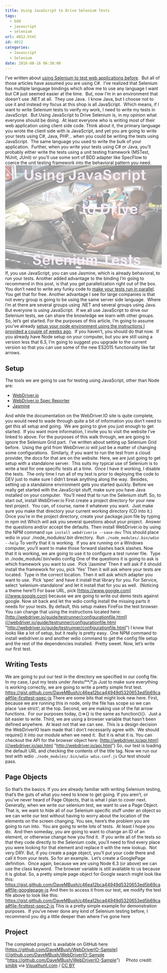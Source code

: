 ```yaml
---
title: Using JavaScript to Drive Selenium Tests
tags:
  - bdd
  - javascript
  - selenium
url: 4012.html
id: 4012
categories:
  - Javascript
  - Selenium
date: 2016-08-16 06:30:00
---
```


I’ve written about [using Selenium to test web applications before](/tags/selenium/).  But all of those articles have assumed you are using C#.  I’ve realized that Selenium has multiple language bindings which allow me to use any language I want but C# just seemed easier at the time.  But, now I’m in an environment that doesn’t use .NET at all.  They use Java.  I know Java, but I choose not to use it and instead my focus at this shop is all JavaScript.  Which means, if I want to write Selenium tests to verify my work, I need to write my tests in JavaScript.  But Using JavaScript to Drive Selenium is, in my opinion what everyone should be doing.  At least everyone who is writing most of their web application using client side code. Think about it, the primary language you wrote the client side with is JavaScript, and yet you are going to write your tests using C#, Java, PHP… when you could be writing the tests using JavaScript.  The same language you used to write the bulk of your application.  Further, when you write your tests using C# or Java, you’ll probably either write the tests using a unit testing framework (MSTest, NUnit, JUnit) or you’ll use some sort of BDD adapter like SpecFlow to coerce the unit testing framework into the behavioral pattern you need. ![image](/uploads/2016/08/image.png "image")  If, you use JavaScript, you can use Jasmine, which is already behavioral, to run your tests. Another added advantage to the binding I’m going to recommend in this post, is that you get parallelization right out of the box.  You don’t need to write any funky code to [make your tests run in parallel](/running-selenium-in-parallel-with-any-net-unit-testing-tool/).  You get that for free. Another advantage I see for large companies is that not every group is going to be using the same server side language.  Where I’m at there are several groups using .NET and several groups using Java.  But everyone is using JavaScript.  If we all use JavaScript to drive our Selenium tests, we can share the knowledge we learn with other groups. So, let’s get started. For the purposes of this article, I’m going to assume you’ve already [setup your node environment using the instructions I provided a couple of weeks ago](/you-can-start-using-node-today/).  If you haven’t, you should do that now.  If you already have Node setup on your computer, but you are still using a version less that 6.3, I’m going to suggest you upgrade to the current version so that you can use some of the new ES2015 functionality like fat arrows.

Setup
-----

The tools we are going to use for testing using JavaScript, other than Node are:

*   [WebDriver.io](//webdriver.io/)
*   [WebDriver.io Spec Reporter](//webdriver.io/guide/reporters/spec.html)
*   [Jasmine](//jasmine.github.io/)

And while the documentation on the WebDriver.IO site is quite complete, you would need to wade through quite a bit of information you don’t need to get this all setup and going.  We are going to give you just enough to get started.  If you want more information, I invite you to visit the website I’ve linked to above. For the purposes of this walk through, we are going to ignore the Selenium Grid part.  I’ve written about setting up Selenium Grid before.  Using the grid from WebDriver.io will just be a matter of changing some configurations.  Similarly, if you want to run the test from a cloud provider, the docs for that are on the website. Here, we are just going to get setup with a standalone server.  This suits my typical use of Selenium is to write a test for one specific tests at a time.  Once I have it working, I disable the tests.  The only time I run all of my test is prior to deploying the code to DEV just to make sure I didn’t break anything along the way.  Besides, setting up a standalone environment gets you started quickly. Before we really get started with the JavaScript stuff, make sure you have Java installed on your computer.  You’ll need that to run the Selenium stuff. So, to start out, install WebDriver.io First create a project directory for your new test project.  You can, of course, name it whatever you want.  Just make sure you make that directory your current working directory (CD into it.) Once you’re in the project directory, create your package.json file by typing in npm init Which will ask you several questions about your project.  Answer the questions and/or accept the defaults. Then install WebDriver.io by using the NPM command `npm install webdriverio --save-dev` This should place wdio in your ./node_modules/.bin directory.  Run `./node_modules/.bin/wdio --help` To verify that it is working.  If you are running on a Windows computer, you’ll want to make those forward slashes back slashes. Now that it is working, we are going to use it to configure a test runner file.  Type in ./node_module/.bin/wdio config One of the questions it is going to ask is which framework you want to use.  Pick ‘Jasmine’ Then it will ask if it should install the framework for you, pick ‘Yes’ Then it will ask where your tests are located.  Type in the correct location. Then it will ask which adapter you want to use.  Pick ‘spec’ and have it install that library for you. For Service, select ‘selenium-standalone’ and let it install that for you as well.  (Noticing a theme here?) For base URL, pick [https://www.google.com](//www.google.com) because we are going to write out demo tests against google. Now sit back and let the wdio config install the missing parts it needs for your tests. By default, this setup makes FireFox the test browser.  You can change that using the instructions located here: [http://webdriver.io/guide/testrunner/configurationfile.html](//webdriver.io/guide/testrunner/configurationfile.html "http://webdriver.io/guide/testrunner/configurationfile.html") I know that looks like a lot of setup, but it really is pretty easy.  One NPM command to install webdriver.io and another wdio command to get the config file setup and the rest of the dependencies installed.  Pretty sweet. Now, let’s write our first test.

Writing Tests
-------------

We are going to put our test in the directory we specified in our config file.  In my case, I put my tests under /tests/**/*.js Just to make sure everything is working correctly, we are going to write a pretty simple first test. https://gist.github.com/DaveMBush/c46ea12bca44949d5320653ed5b69caa#file-firsttest-spec-js There are some bits that might look new here. First, because we are running this in node, only the file has scope so we can place ‘use strict’; at the top. Second, we are making use of the fat arrow functions.  For our purposes today, ()=>{} is the same as function(){}.  Just a bit easier to write. Third, we are using a browser variable that hasn’t been defined anywhere.  At least not that we can see.  This is a design decision the WebDriverIO team made that I don’t necessarily agree with.  We should require() it into our module when we need it.  But it is what it is. You can checkout the API for the browser object here: [http://webdriver.io/api.html](//webdriver.io/api.html "http://webdriver.io/api.html") So, our test is loading the default URL and checking the contents of the title tag. Now we run our test with wdio `./node_modules/.bin/wdio wdio.conf.js` Our test should pass.

Page Objects
------------

So that’s the basics. If you are already familiar with writing Selenium testing, that’s the guts of what you need to know to get going. If you aren’t, or you’ve never heard of Page Objects, that is what I plan to cover next. Generally, when we write our selenium test, we want to use a Page Object.  That is, we want to hide all of our Selenium specific stuff under an object so we can write our test without having to worry about the location of the elements on the screen changing. You see, here’s the problem you are going to run into.  You are going to write lots of tests.  At least I hope you do.  And then someday, you are going to want to change an ID of an element, or otherwise change how you find it.  If you write all of the tests so that they code directly to the Selenium code, you’ll need to find every place you were looking for that element and replace it with the new lookup.  Not very DRY. But, if you create a page object, you’ll put your code there and call it from your tests. So for an example.  Let’s create a GooglePage definition.  Once again, because we are using Node 6.3 (or above) we can use the class keyword.  The browser variable is still available to us because it is global. So, a pretty simple page object for Google search might look like this: https://gist.github.com/DaveMBush/c46ea12bca44949d5320653ed5b69caa#file-googlepage-js And then to access it from our test, we modify the test file above to look like this: https://gist.github.com/DaveMBush/c46ea12bca44949d5320653ed5b69caa#file-firsttest-spec2-js This is a pretty simple example for demonstration purposes.  If you’ve never done any kind of Selenium testing before, I recommend you dig a little deeper than where I’ve gone here

Project
-------

The completed project is available on GitHub here [https://github.com/DaveMBush/WebDriverIO-Sample](//github.com/DaveMBush/WebDriverIO-Sample "https://github.com/DaveMBush/WebDriverIO-Sample")     Photo credit: [smjbk](//www.flickr.com/photos/smjb/8107539280/) via [Visualhunt.com](//visualhunt.com) / [CC BY](//creativecommons.org/licenses/by/2.0/)
